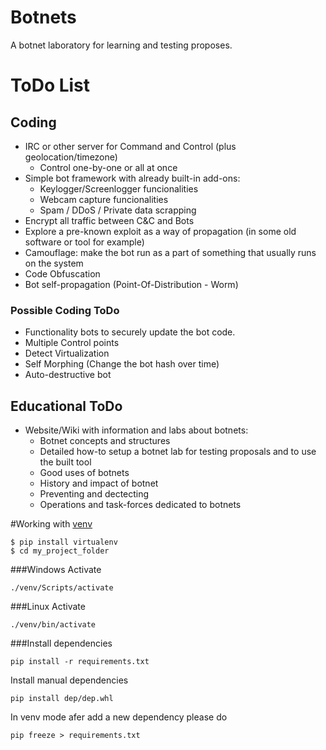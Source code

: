 # Botnets

A botnet laboratory for learning and testing proposes.

# ToDo List

## Coding

 - IRC or other server for Command and Control (plus geolocation/timezone)
 	 - Control one-by-one or all at once
 - Simple bot framework with already built-in add-ons:
 	 - Keylogger/Screenlogger funcionalities
	 - Webcam capture funcionalities
	 - Spam / DDoS / Private data scrapping
 - Encrypt all traffic between C&C and Bots
 - Explore a pre-known exploit as a way of propagation (in some old software or tool for example)
 - Camouflage: make the bot run as a part of something that usually runs on the system
 - Code Obfuscation
 - Bot self-propagation (Point-Of-Distribution - Worm)

### Possible Coding ToDo
 
 - Functionality bots to securely update the bot code.
 - Multiple Control points 
 - Detect Virtualization
 - Self Morphing (Change the bot hash over time)
 - Auto-destructive bot
 
## Educational ToDo
 
 - Website/Wiki with information and labs about botnets:
 	- Botnet concepts and structures
 	- Detailed how-to setup a botnet lab for testing proposals and to use the built tool
	- Good uses of botnets
	- History and impact of botnet
	- Preventing and dectecting
	- Operations and task-forces dedicated to botnets
	
#Working with [venv](https://docs.python.org/3/library/venv.html)

```
$ pip install virtualenv
$ cd my_project_folder
```

###Windows Activate

```
./venv/Scripts/activate
```

###Linux Activate

```
./venv/bin/activate
```

###Install dependencies

```
pip install -r requirements.txt
```

Install manual dependencies

```
pip install dep/dep.whl
```

In venv mode afer add a new dependency  please do 
```
pip freeze > requirements.txt
```



